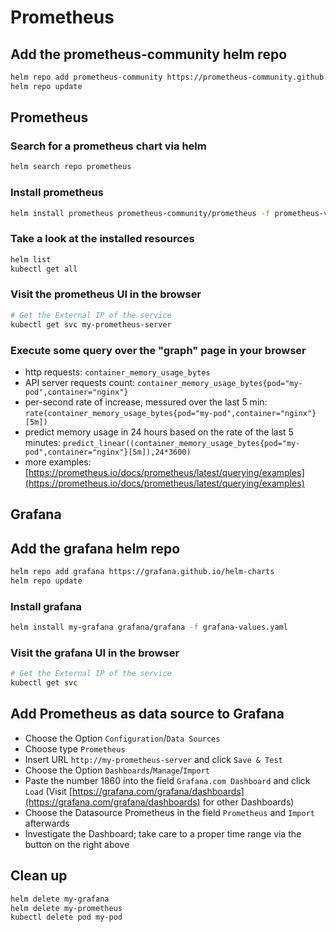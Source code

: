 # Prometheus


## Add the prometheus-community helm repo

```bash
helm repo add prometheus-community https://prometheus-community.github.io/helm-charts
helm repo update
```

## Prometheus

### Search for a prometheus chart via helm

```bash
helm search repo prometheus
```

### Install prometheus

```bash
helm install prometheus prometheus-community/prometheus -f prometheus-values.yaml 
```

### Take a look at the installed resources

```bash
helm list
kubectl get all
```

### Visit the prometheus UI in the browser

```bash
# Get the External IP of the service
kubectl get svc my-prometheus-server
```

### Execute some query over the "graph" page in your browser

* http requests: `container_memory_usage_bytes`
* API server requests count: `container_memory_usage_bytes{pod="my-pod",container="nginx"}`
* per-second rate of increase, messured over the last 5 min: `rate(container_memory_usage_bytes{pod="my-pod",container="nginx"}[5m])`
* predict memory usage in 24 hours based on the rate of the last 5 minutes: `predict_linear((container_memory_usage_bytes{pod="my-pod",container="nginx"}[5m]),24*3600)`
* more examples: [https://prometheus.io/docs/prometheus/latest/querying/examples](https://prometheus.io/docs/prometheus/latest/querying/examples)

## Grafana

## Add the grafana helm repo

```bash
helm repo add grafana https://grafana.github.io/helm-charts
helm repo update
```

### Install grafana

```bash
helm install my-grafana grafana/grafana -f grafana-values.yaml
```

### Visit the grafana UI in the browser

```bash
# Get the External IP of the service
kubectl get svc
```

## Add Prometheus as data source to Grafana

* Choose the Option `Configuration`/`Data Sources`
* Choose type `Prometheus`
* Insert URL `http://my-prometheus-server` and click `Save & Test`
* Choose the Option `Dashboards`/`Manage`/`Import`
* Paste the number 1860 into the field `Grafana.com Dashboard` and click `Load` (Visit [https://grafana.com/grafana/dashboards](https://grafana.com/grafana/dashboards) for other Dashboards)
* Choose the Datasource Prometheus in the field `Prometheus` and `Import` afterwards
* Investigate the Dashboard; take care to a proper time range via the button on the right above

## Clean up

```bash
helm delete my-grafana
helm delete my-prometheus
kubectl delete pod my-pod
```
